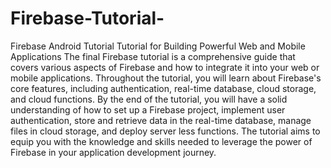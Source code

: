 # Firebase-Tutorial-

Firebase Android Tutorial 
Tutorial for Building Powerful Web and Mobile Applications
The final Firebase tutorial is a comprehensive guide that covers various aspects of Firebase and how to integrate it into your web or mobile applications. Throughout the tutorial, you will learn about Firebase's core features, including authentication, real-time database, cloud storage, and cloud functions. By the end of the tutorial, you will have a solid understanding of how to set up a Firebase project, implement user authentication, store and retrieve data in the real-time database, manage files in cloud storage, and deploy server less functions. The tutorial aims to equip you with the knowledge and skills needed to leverage the power of Firebase in your application development journey.
